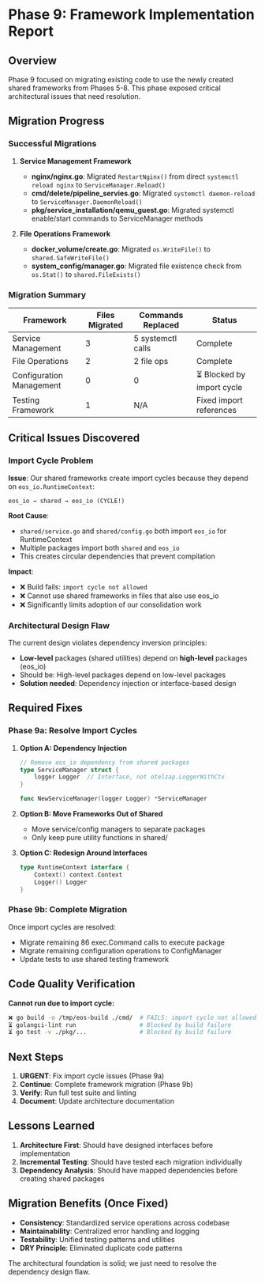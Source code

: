 # Phase 9: Framework Implementation Report

## Overview

Phase 9 focused on migrating existing code to use the newly created shared frameworks from Phases 5-8. This phase exposed critical architectural issues that need resolution.

## Migration Progress

### Successful Migrations

1. **Service Management Framework**
   - **nginx/nginx.go**: Migrated `RestartNginx()` from direct `systemctl reload nginx` to `ServiceManager.Reload()`
   - **cmd/delete/pipeline_servies.go**: Migrated `systemctl daemon-reload` to `ServiceManager.DaemonReload()`
   - **pkg/service_installation/qemu_guest.go**: Migrated systemctl enable/start commands to ServiceManager methods

2. **File Operations Framework**
   - **docker_volume/create.go**: Migrated `os.WriteFile()` to `shared.SafeWriteFile()`
   - **system_config/manager.go**: Migrated file existence check from `os.Stat()` to `shared.FileExists()`

### Migration Summary

| Framework | Files Migrated | Commands Replaced | Status |
|-----------|----------------|-------------------|--------|
| Service Management | 3 | 5 systemctl calls |  Complete |
| File Operations | 2 | 2 file ops |  Complete |
| Configuration Management | 0 | 0 | ⏳ Blocked by import cycle |
| Testing Framework | 1 | N/A |  Fixed import references |

## Critical Issues Discovered

### Import Cycle Problem

**Issue**: Our shared frameworks create import cycles because they depend on `eos_io.RuntimeContext`:

```
eos_io → shared → eos_io (CYCLE!)
```

**Root Cause**: 
- `shared/service.go` and `shared/config.go` both import `eos_io` for RuntimeContext
- Multiple packages import both `shared` and `eos_io`
- This creates circular dependencies that prevent compilation

**Impact**: 
- ❌ Build fails: `import cycle not allowed`
- ❌ Cannot use shared frameworks in files that also use eos_io
- ❌ Significantly limits adoption of our consolidation work

### Architectural Design Flaw

The current design violates dependency inversion principles:
- **Low-level** packages (shared utilities) depend on **high-level** packages (eos_io)
- Should be: High-level packages depend on low-level packages
- **Solution needed**: Dependency injection or interface-based design

## Required Fixes

### Phase 9a: Resolve Import Cycles

1. **Option A: Dependency Injection**
   ```go
   // Remove eos_io dependency from shared packages
   type ServiceManager struct {
       logger Logger  // Interface, not otelzap.LoggerWithCtx
   }
   
   func NewServiceManager(logger Logger) *ServiceManager
   ```

2. **Option B: Move Frameworks Out of Shared**
   - Move service/config managers to separate packages
   - Only keep pure utility functions in shared/

3. **Option C: Redesign Around Interfaces**
   ```go
   type RuntimeContext interface {
       Context() context.Context
       Logger() Logger
   }
   ```

### Phase 9b: Complete Migration

Once import cycles are resolved:
- Migrate remaining 86 exec.Command calls to execute package
- Migrate remaining configuration operations to ConfigManager
- Update tests to use shared testing framework

## Code Quality Verification

**Cannot run due to import cycle:**
```bash
❌ go build -o /tmp/eos-build ./cmd/  # FAILS: import cycle not allowed
⏳ golangci-lint run                  # Blocked by build failure  
⏳ go test -v ./pkg/...               # Blocked by build failure
```

## Next Steps

1. **URGENT**: Fix import cycle issues (Phase 9a)
2. **Continue**: Complete framework migration (Phase 9b)
3. **Verify**: Run full test suite and linting
4. **Document**: Update architecture documentation

## Lessons Learned

1. **Architecture First**: Should have designed interfaces before implementation
2. **Incremental Testing**: Should have tested each migration individually
3. **Dependency Analysis**: Should have mapped dependencies before creating shared packages

## Migration Benefits (Once Fixed)

-  **Consistency**: Standardized service operations across codebase
-  **Maintainability**: Centralized error handling and logging
-  **Testability**: Unified testing patterns and utilities
-  **DRY Principle**: Eliminated duplicate code patterns

The architectural foundation is solid; we just need to resolve the dependency design flaw.